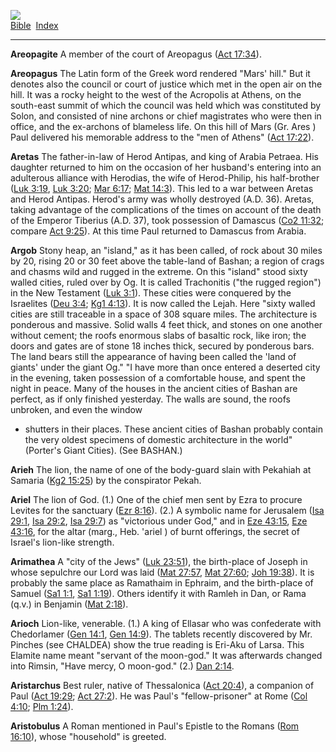 [![](../../cdshop/ithlogo.png)](../../index)  
[Bible](../index)  [Index](index) 

------------------------------------------------------------------------

<span id="000">**Areopagite**</span> A member of the court of Areopagus
([Act 17:34](../kjv/act017.htm#034)).

<span id="001">**Areopagus**</span> The Latin form of the Greek word
rendered "Mars' hill." But it denotes also the council or court of
justice which met in the open air on the hill. It was a rocky height to
the west of the Acropolis at Athens, on the south-east summit of which
the council was held which was constituted by Solon, and consisted of
nine archons or chief magistrates who were then in office, and the
ex-archons of blameless life. On this hill of Mars (Gr. Ares ) Paul
delivered his memorable address to the "men of Athens" ([Act
17:22](../kjv/act017.htm#022)).

<span id="002">**Aretas**</span> The father-in-law of Herod Antipas, and
king of Arabia Petraea. His daughter returned to him on the occasion of
her husband's entering into an adulterous alliance with Herodias, the
wife of Herod-Philip, his half-brother ([Luk
3:19](../kjv/luk003.htm#019), [Luk 3:20](../kjv/luk003.htm#020); [Mar
6:17](../kjv/mar006.htm#017); [Mat 14:3](../kjv/mat014.htm#003)). This
led to a war between Aretas and Herod Antipas. Herod's army was wholly
destroyed (A.D. 36). Aretas, taking advantage of the complications of
the times on account of the death of the Emperor Tiberius (A.D. 37),
took possession of Damascus ([Co2 11:32](../kjv/co2011.htm#032); compare
[Act 9:25](../kjv/act009.htm#025)). At this time Paul returned to
Damascus from Arabia.

<span id="003">**Argob**</span> Stony heap, an "island," as it has been
called, of rock about 30 miles by 20, rising 20 or 30 feet above the
table-land of Bashan; a region of crags and chasms wild and rugged in
the extreme. On this "island" stood sixty walled cities, ruled over by
Og. It is called Trachonitis ("the rugged region") in the New Testament
([Luk 3:1](../kjv/luk003.htm#001)). These cities were conquered by the
Israelites ([Deu 3:4](../kjv/deu003.htm#004); [Kg1
4:13](../kjv/kg1004.htm#013)). It is now called the Lejah. Here "sixty
walled cities are still traceable in a space of 308 square miles. The
architecture is ponderous and massive. Solid walls 4 feet thick, and
stones on one another without cement; the roofs enormous slabs of
basaltic rock, like iron; the doors and gates are of stone 18 inches
thick, secured by ponderous bars. The land bears still the appearance of
having been called the 'land of giants' under the giant Og." "I have
more than once entered a deserted city in the evening, taken possession
of a comfortable house, and spent the night in peace. Many of the houses
in the ancient cities of Bashan are perfect, as if only finished
yesterday. The walls are sound, the roofs unbroken, and even the window
- shutters in their places. These ancient cities of Bashan probably
contain the very oldest specimens of domestic architecture in the world"
(Porter's Giant Cities). (See BASHAN.)

<span id="004">**Arieh**</span> The lion, the name of one of the
body-guard slain with Pekahiah at Samaria ([Kg2
15:25](../kjv/kg2015.htm#025)) by the conspirator Pekah.

<span id="005">**Ariel**</span> The lion of God. (1.) One of the chief
men sent by Ezra to procure Levites for the sanctuary ([Ezr
8:16](../kjv/ezr008.htm#016)). (2.) A symbolic name for Jerusalem ([Isa
29:1](../kjv/isa029.htm#001), [Isa 29:2](../kjv/isa029.htm#002), [Isa
29:7](../kjv/isa029.htm#007)) as "victorious under God," and in [Eze
43:15](../kjv/eze043.htm#015), [Eze 43:16](../kjv/eze043.htm#016), for
the altar (marg., Heb. 'ariel ) of burnt offerings, the secret of
Israel's lion-like strength.

<span id="006">**Arimathea**</span> A "city of the Jews" ([Luk
23:51](../kjv/luk023.htm#051)), the birth-place of Joseph in whose
sepulchre our Lord was laid ([Mat 27:57](../kjv/mat027.htm#057), [Mat
27:60](../kjv/mat027.htm#060); [Joh 19:38](../kjv/joh019.htm#038)). It
is probably the same place as Ramathaim in Ephraim, and the birth-place
of Samuel ([Sa1 1:1](../kjv/sa1001.htm#001), [Sa1
1:19](../kjv/sa1001.htm#019)). Others identify it with Ramleh in Dan, or
Rama (q.v.) in Benjamin ([Mat 2:18](../kjv/mat002.htm#018)).

<span id="007">**Arioch**</span> Lion-like, venerable. (1.) A king of
Ellasar who was confederate with Chedorlamer ([Gen
14:1](../kjv/gen014.htm#001), [Gen 14:9](../kjv/gen014.htm#009)). The
tablets recently discovered by Mr. Pinches (see CHALDEA) show the true
reading is Eri-Aku of Larsa. This Elamite name meant "servant of the
moon-god." It was afterwards changed into Rimsin, "Have mercy, O
moon-god." (2.) [Dan 2:14](../kjv/dan002.htm#014).

<span id="008">**Aristarchus**</span> Best ruler, native of Thessalonica
([Act 20:4](../kjv/act020.htm#004)), a companion of Paul ([Act
19:29](../kjv/act019.htm#029); [Act 27:2](../kjv/act027.htm#002)). He
was Paul's "fellow-prisoner" at Rome ([Col 4:10](../kjv/col004.htm#010);
[Plm 1:24](../kjv/plm001.htm#024)).

<span id="009">**Aristobulus**</span> A Roman mentioned in Paul's
Epistle to the Romans ([Rom 16:10](../kjv/rom016.htm#010)), whose
"household" is greeted.
